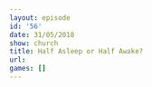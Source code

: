 ```yaml
---
layout: episode
id: '56'
date: 31/05/2018
show: church
title: Half Asleep or Half Awake?
url: 
games: []
---
```

